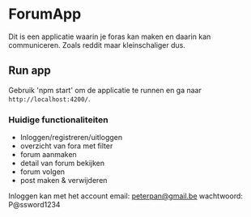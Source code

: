 # ForumApp

Dit is een applicatie waarin je foras kan maken en daarin kan communiceren. 
Zoals reddit maar kleinschaliger dus.

## Run app

Gebruik 'npm start' om de applicatie te runnen en ga naar `http://localhost:4200/`. 

### Huidige functionaliteiten

- Inloggen/registreren/uitloggen
- overzicht van fora met filter
- forum aanmaken
- detail van forum bekijken
- forum volgen
- post maken & verwijderen

Inloggen kan met het account
email: peterpan@gmail.be
wachtwoord: P@ssword1234